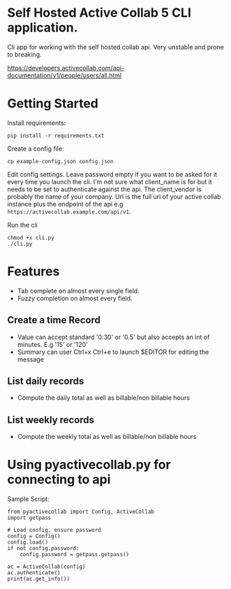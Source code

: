 # Self Hosted Active Collab 5 CLI application.

Cli app for working with the self hosted collab api. Very unstable and prone to
breaking.

https://developers.activecollab.com/api-documentation/v1/people/users/all.html

# Getting Started

Install requirements:

```
pip install -r requirements.txt 
```

Create a config file:

```
cp example-config.json config.json
```

Edit config settings. Leave password empty if you want to be asked for it every
time you launch the cli. I'm not sure what client_name is for but it needs to
be set to authenticate against the api. The client_vendor is probably the name
of your company. Url is the full url of your active collab instance plus the
endpoint of the api e.g `https://activecollab.example.com/api/v1`.

Run the cli

```
chmod +x cli.py
./cli.py
```

# Features

- Tab complete on almost every single field.
- Fuzzy completion on almost every field.

## Create a time Record

- Value can accept standard '0:30' or '0.5' but also accepts an int of minutes.
  E.g '15' or '120'
- Summary can user Ctrl+x Ctrl+e to launch $EDITOR for editing the message

## List daily records
 
- Compute the daily total as well as billable/non billable hours

## List weekly records
 
- Compute the weekly total as well as billable/non billable hours

# Using pyactivecollab.py for connecting to api

Sample Script:

```
from pyactivecollab import Config, ActiveCollab
import getpass

# Load config, ensure password
config = Config()
config.load()
if not config.password:
    config.password = getpass.getpass()

ac = ActiveCollab(config)
ac.authenticate()
print(ac.get_info())
```
